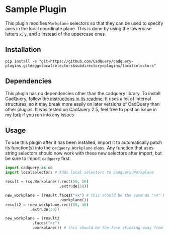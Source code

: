 # Sample Plugin

This plugin modifies `Workplane` selectors so that they can be used to specify axes in the local coordinate plane.
This is done by using the lowercase letters `x`, `y`, and `z` instead of the uppercase ones.

## Installation

```
pip install -e "git+https://github.com/CadQuery/cadquery-plugins.git#egg=localselectors&subdirectory=plugins/localselectors"
```


## Dependencies

This plugin has no dependencies other than the cadquery library. To install CadQuery, follow the [instructions in its readme](https://github.com/CadQuery/cadquery#getting-started).
It uses a lot of internal structures, so it may break more easily on later versions of CadQuery than other plugins.
It was tested on CadQuery 2.5, feel free to post an issue in my [fork](https://github.com/cactorium/cadquery-plugins) if you run into any issues

## Usage

To use this plugin after it has been installed, import it to automatically patch its function(s) into the `cadquery.Workplane` class. Any function that uses string selectors should now work with these new selectors after import, but be sure to import `cadquery` first.

```python
import cadquery as cq
import localselectors # Adds local selectors to cadquery.Workplane

result = (cq.Workplane().rect(50, 50)
                        .extrude(50))

new_workplane = (result.faces(">x") # this should be the same as '>X' because we're starting off in the default coordinate system
                        .workplane())
result2 = (new_workplane.rect(30, 30)
           .extrude(30))

new_workplane = (result2
            .faces(">z")
            .workplane()) # this should be the face sticking away from the first cube
```
